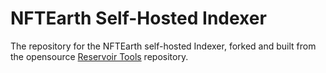 # NFTEarth Self-Hosted Indexer

The repository for the NFTEarth self-hosted Indexer, forked and built from the opensource [Reservoir Tools](https://reservoir.tools/) repository.

